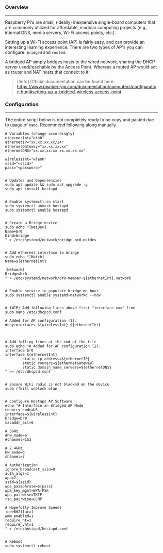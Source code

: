 
### Overview
---
Raspberry Pi's are small, (ideally) inexpensive single-board computers that are commonly utilized for affordable, modular computing projects (e.g., internal DNS, media servers, Wi-Fi access points, etc.).

Setting up a Wi-Fi access point (AP) is fairly easy, and can provide an interesting learning experience.  There are two types of AP's you can configure: `bridged` and `routed`.

A bridged AP simply bridges hosts to the wired network, sharing the DHCP server used/reachable by the Access Point.  Whereas a routed AP would act as router and NAT hosts that connect to it.

> [!info]
> Official documentation can be found here: https://www.raspberrypi.com/documentation/computers/configuration.html#setting-up-a-bridged-wireless-access-point

### Configuration
---


The entire script below is not completely ready to be copy and pasted due to usage of `nano`. Recommend following along manually.

```shell
# Variables (change accordingly)
ethernetInt="eth0"
ethernetIP="xx.xx.xx.xx/24"
ethernetGateway="xx.xx.xx.xx"
ethernetDNS="xx.xx.xx.xx xx.xx.xx.xx"

wirelessInt="wlan0"
ssid="<ssid>"
pass="<password>"


# Updates and Dependencies
sudo apt update && sudo apt upgrade -y
sudo apt install hostapd


# Enable systemctl on start
sudo systemctl unmask hostapd
sudo systemctl enable hostapd


# Create a Bridge device
sudo echo "[NetDev]
Name=br0
Kind=bridge
" > /etc/systemd/network/bridge-br0.netdev


# Add ethernet interface to bridge
sudo echo "[Match]
Name=${ethernetInt}

[Network]
Bridge=br0
" > /etc/systemd/network/br0-member-${ethernetInt}.network


# Enable service to populate bridge on boot
sudo systemctl enable systemd-networkd --now


# (WIP) Add following lines above first "interface xxx" line
sudo nano /etc/dhcpcd.conf
`
# Added for AP configuration (1).
denyinterfaces ${wirelessInt} ${ethernetInt}
`


# Add folling lines at the end of the file
sudo echo "# Added for AP configuration (2).
interface br0
interface ${ethernetInt}
        static ip_address=${ethernetIP}
        static routers=${ethernetGateway}
        static domain_name_servers=${ethernetDNS}
" >> /etc/dhcpcd.conf


# Ensure WiFi radio is not blocked on the device
sudo rfkill unblock wlan


# Configure Hostapd AP Software
echo "# Interface in Bridged AP Mode
country_code=US
interface=${wirelessInt}
bridge=br0
macaddr_acl=0

# 5GHz
#hw_mode=a
#channel=153

# 2.4GHz
hw_mode=g
channel=7

# Authorization
ignore_broadcast_ssid=0
auth_algs=1
wpa=2
ssid=${ssid}
wpa_passphrase=${pass}
wpa_key_mgmt=WPA-PSK
wpa_pairwise=TKIP
rsn_pairwise=CCMP

# Hopefully Improve Speeds
ieee80211ac=1
wmm_enabled=1
require_ht=1
require_vht=1
" > /etc/hostapd/hostapd.conf


# Reboot
sudo systemctl reboot
```
